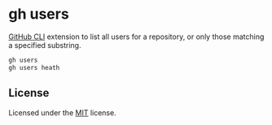 # gh users

[GitHub CLI](https://github.com/cli/cli) extension to list all users for a repository, or only those matching a specified substring.

```bash
gh users
gh users heath
```

## License

Licensed under the [MIT](LICENSE.txt) license.
